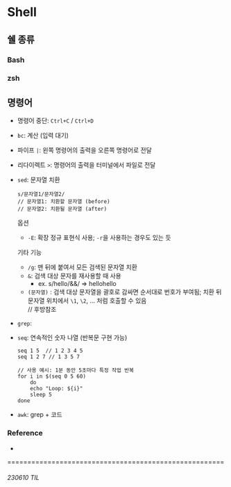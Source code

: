 # Shell

## 쉘 종류
### Bash


### zsh


## 명령어
- 명령어 중단: `Ctrl+C` / `Ctrl+D`
- `bc`: 계산 (입력 대기)
- 파이프 `|`: 왼쪽 명령어의 출력을 오른쪽 명령어로 전달
- 리다이렉트 `>`: 명령어의 출력을 터미널에서 파일로 전달
- `sed`: 문자열 치환
    ```
    s/문자열1/문자열2/
    // 문자열1: 치환할 문자열 (before)
    // 문자열2: 치환될 문자열 (after)
    ```
    옵션
    - `-E`: 확장 정규 표현식 사용; `-r`을 사용하는 경우도 있는 듯

    기타 기능
    - `/g`: 맨 뒤에 붙여서 모든 검색된 문자열 치환
    - `&`: 검색 대상 문자를 재사용할 때 사용
        - ex. s/hello/&&/ => hellohello
    - `(문자열)` : 검색 대상 문자열을 괄호로 감싸면 순서대로 번호가 부여됨; 치환 뒤 문자열 위치에서 `\1`, `\2`, ... 처럼 호출할 수 있음   
    // 후방참조
- `grep`: 
- `seq`: 연속적인 숫자 나열 (반복문 구현 가능)
    ```
    seq 1 5  // 1 2 3 4 5
    seq 1 2 7 // 1 3 5 7
    
    // 사용 예시: 1분 동안 5초마다 특정 작업 반복
    for i in $(seq 0 5 60)
        do
        echo "Loop: ${i}"
        sleep 5
    done
    ```
- `awk`: grep + 코드 




### Reference
- 



======================================================
###### 230610 TIL